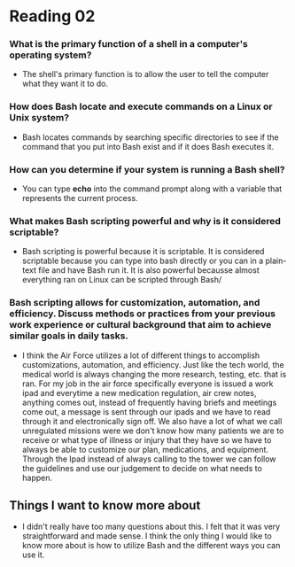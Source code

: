 # Reading 02 

### What is the primary function of a shell in a computer's operating system?
- The shell's primary function is to allow the user to tell the computer what they want it to do.
### How does Bash locate and execute commands on a Linux or Unix system? 
- Bash locates commands by searching specific directories to see if the command that you put into Bash exist and if it does Bash executes it. 
### How can you determine if your system is running a Bash shell?
- You can type **echo** into the command prompt along with a variable that represents the current process. 
### What makes Bash scripting powerful and why is it considered scriptable? 
- Bash scripting is powerful because it is scriptable. It is considered scriptable because you can type into bash directly or you can in a plain-text file and have Bash run it. It is also powerful becausse almost everything ran on Linux can be scripted through Bash/ 
### Bash scripting allows for customization, automation, and efficiency. Discuss methods or practices from your previous work experience or cultural background that aim to achieve similar goals in daily tasks.
- I think the Air Force utilizes a lot of different things to accomplish customizations, automation, and efficiency. Just like the tech world, the medical world is always changing the more research, testing, etc. that is ran. For my job in the air force specifically everyone is issued a work ipad and everytime a new medication regulation, air crew notes, anything comes out, instead of frequently having briefs and meetings come out, a message is sent through our ipads and we have to read through it and electronically sign off. We also have a lot of what we call unregulated missions were we don't know how many patients we are to receive or what type of illness or injury that they have so we have to always be able to customize our plan, medications, and equipment. Through the Ipad instead of always calling to the tower we can follow the guidelines and use our judgement to decide on what needs to happen. 
## Things I want to know more about 
- I didn't really have too many questions about this. I felt that it was very straightforward and made sense. I think the only thing I would like to know more about is how to utilize Bash and the different ways you can use it. 
